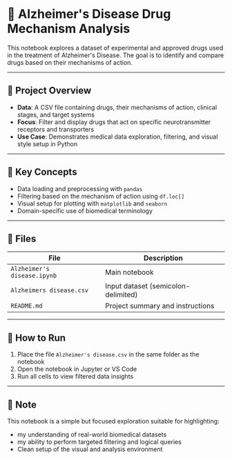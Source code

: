 # 🧠 Alzheimer's Disease Drug Mechanism Analysis

This notebook explores a dataset of experimental and approved drugs used in the treatment of Alzheimer's Disease. The goal is to identify and compare drugs based on their mechanisms of action.

---

## 📌 Project Overview

- **Data**: A CSV file containing drugs, their mechanisms of action, clinical stages, and target systems
- **Focus**: Filter and display drugs that act on specific neurotransmitter receptors and transporters
- **Use Case**: Demonstrates medical data exploration, filtering, and visual style setup in Python

---

## 🧠 Key Concepts

- Data loading and preprocessing with `pandas`
- Filtering based on the mechanism of action using `df.loc[]`
- Visual setup for plotting with `matplotlib` and `seaborn`
- Domain-specific use of biomedical terminology

---

## 📁 Files

| File                        | Description                        |
|-----------------------------|------------------------------------|
| `Alzheimer's disease.ipynb` | Main notebook                      |
| `Alzheimers disease.csv`    | Input dataset (semicolon-delimited)|
| `README.md`                 | Project summary and instructions   |

---

## 🚀 How to Run

1. Place the file `Alzheimer's disease.csv` in the same folder as the notebook
2. Open the notebook in Jupyter or VS Code
3. Run all cells to view filtered data insights

---

## 🧬 Note

This notebook is a simple but focused exploration suitable for highlighting:
- my understanding of real-world biomedical datasets
- my ability to perform targeted filtering and logical queries
- Clean setup of the visual and analysis environment
